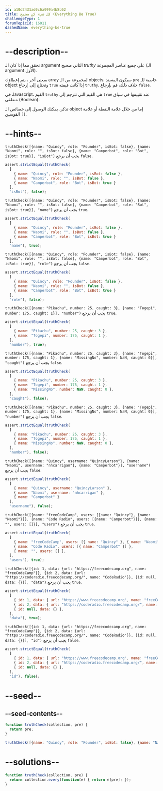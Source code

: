 ```yaml
---
id: a10d2431ad0c6a099a4b8b52
title: كل شيء كن صحيح (Everything Be True)
challengeType: 1
forumTopicId: 16011
dashedName: everything-be-true
---
```


# --description--

تحقق مما إذا كان الـ argument الثاني صحيح <dfn>truthy</dfn> على جميع عناصر المجموعة (الـ argument الأول).

بمعنى آخر ، يتم إعطاؤك array لمجموعة من الـ objects. سيكون المسند `pre` خاصية للـ object وتحتاج إلى إرجاع `true` إذا كانت قيمته `truthy`. خلاف ذلك، قم بإرجاع `false`.

في Javascript، القيم `truthy` هي القيم التي تترجم إلى `true` عند تقييمها في سياق منطقي (Boolean).

تذكر، يمكنك الوصول إلى خصائص الـ object إما من خلال علامة النقطة أو علامة القوسين `[]`.

# --hints--

`truthCheck([{name: "Quincy", role: "Founder", isBot: false}, {name: "Naomi", role: "", isBot: false}, {name: "Camperbot", role: "Bot", isBot: true}], "isBot")` يجب أن يرجع `false`.

```js
assert.strictEqual(truthCheck(
  [
    { name: "Quincy", role: "Founder", isBot: false },
    { name: "Naomi", role: "", isBot: false },
    { name: "Camperbot", role: "Bot", isBot: true }
  ],
  "isBot"), false);
```

`truthCheck([{name: "Quincy", role: "Founder", isBot: false}, {name: "Naomi", role: "", isBot: false}, {name: "Camperbot", role: "Bot", isBot: true}], "name")` يجب أن يرجع `true`.

```js
assert.strictEqual(truthCheck(
  [
    { name: "Quincy", role: "Founder", isBot: false },
    { name: "Naomi", role: "", isBot: false },
    { name: "Camperbot", role: "Bot", isBot: true }
  ],
  "name"), true);
```

`truthCheck([{name: "Quincy", role: "Founder", isBot: false}, {name: "Naomi", role: "", isBot: false}, {name: "Camperbot", role: "Bot", isBot: true}], "role")` يجب أن يرجع `false`.

```js
assert.strictEqual(truthCheck(
  [
    { name: "Quincy", role: "Founder", isBot: false },
    { name: "Naomi", role: "", isBot: false },
    { name: "Camperbot", role: "Bot", isBot: true }
  ],
  "role"), false);
```

`truthCheck([{name: "Pikachu", number: 25, caught: 3}, {name: "Togepi", number: 175, caught: 1}], "number")` يجب أن يرجع `true`.

```js
assert.strictEqual(truthCheck(
  [
    { name: "Pikachu", number: 25, caught: 3 },
    { name: "Togepi", number: 175, caught: 1 },
  ],
  "number"), true);
```

`truthCheck([{name: "Pikachu", number: 25, caught: 3}, {name: "Togepi", number: 175, caught: 1}, {name: "MissingNo", number: NaN, caught: 0}], "caught")` يجب أن يرجع `false`.

```js
assert.strictEqual(truthCheck(
  [
    { name: "Pikachu", number: 25, caught: 3 },
    { name: "Togepi", number: 175, caught: 1 },
    { name: "MissingNo", number: NaN, caught: 0 },
  ],
  "caught"), false);
```

`truthCheck([{name: "Pikachu", number: 25, caught: 3}, {name: "Togepi", number: 175, caught: 1}, {name: "MissingNo", number: NaN, caught: 0}], "number")` يجب أن يرجع `false`.

```js
assert.strictEqual(truthCheck(
  [
    { name: "Pikachu", number: 25, caught: 3 },
    { name: "Togepi", number: 175, caught: 1 },
    { name: "MissingNo", number: NaN, caught: 0 },
  ],
  "number"), false);
```

`truthCheck([{name: "Quincy", username: "QuincyLarson"}, {name: "Naomi", username: "nhcarrigan"}, {name: "Camperbot"}], "username")` يجب أن يرجع `false`.

```js
assert.strictEqual(truthCheck(
  [
    { name: "Quincy", username: "QuincyLarson" },
    { name: "Naomi", username: "nhcarrigan" },
    { name: "Camperbot" }
  ],
  "username"), false);
```

`truthCheck([{name: "freeCodeCamp", users: [{name: "Quincy"}, {name: "Naomi"}]}, {name: "Code Radio", users: [{name: "Camperbot"}]}, {name: "", users: []}], "users")` يجب أن يرجع `true`.

```js
assert.strictEqual(truthCheck(
  [
    { name: "freeCodeCamp", users: [{ name: "Quincy" }, { name: "Naomi" }] },
    { name: "Code Radio", users: [{ name: "Camperbot" }] },
    { name: "", users: [] },
  ],
  "users"), true);
```

`truthCheck([{id: 1, data: {url: "https://freecodecamp.org", name: "freeCodeCamp"}}, {id: 2, data: {url: "https://coderadio.freecodecamp.org/", name: "CodeRadio"}}, {id: null, data: {}}], "data")` يجب أن يرجع `true`.

```js
assert.strictEqual(truthCheck(
  [
    { id: 1, data: { url: "https://www.freecodecamp.org", name: "freeCodeCamp" } },
    { id: 2, data: { url: "https://coderadio.freecodecamp.org/", name: "CodeRadio" } },
    { id: null, data: {} },
  ],
  "data"), true);
```

`truthCheck([{id: 1, data: {url: "https://freecodecamp.org", name: "freeCodeCamp"}}, {id: 2, data: {url: "https://coderadio.freecodecamp.org/", name: "CodeRadio"}}, {id: null, data: {}}], "id")` يجب أن يرجع `false`.

```js
assert.strictEqual(truthCheck(
  [
    { id: 1, data: { url: "https://www.freecodecamp.org", name: "freeCodeCamp" } },
    { id: 2, data: { url: "https://coderadio.freecodecamp.org/", name: "CodeRadio" } },
    { id: null, data: {} },
  ],
  "id"), false);
```

# --seed--

## --seed-contents--

```js
function truthCheck(collection, pre) {
  return pre;
}

truthCheck([{name: "Quincy", role: "Founder", isBot: false}, {name: "Naomi", role: "", isBot: false}, {name: "Camperbot", role: "Bot", isBot: true}], "isBot");
```

# --solutions--

```js
function truthCheck(collection, pre) {
  return collection.every(function(e) { return e[pre]; });
}
```
